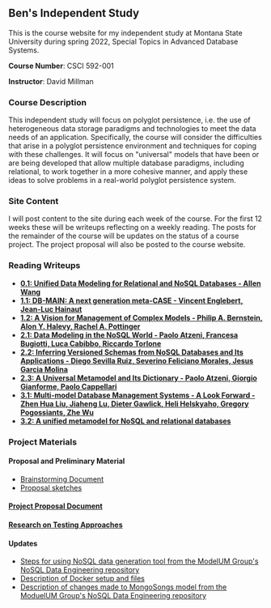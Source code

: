 ## Ben's Independent Study

This is the course website for my independent study at Montana State University during spring 2022, Special Topics in Advanced Database Systems.

**Course Number**: CSCI 592-001

**Instructor**: David Millman

### Course Description

This independent study will focus on polyglot persistence, i.e. the use of heterogeneous data storage paradigms and technologies to meet the data needs of an application. Specifically, the course will consider the difficulties that arise in a polyglot persistence environment and techniques for coping with these challenges. It will focus on "universal" models that have been or are being developed that allow multiple database paradigms, including relational, to work together in a more cohesive manner, and apply these ideas to solve problems in a real-world polyglot persistence system.

### Site Content

I will post content to the site during each week of the course. For the first 12 weeks these will be writeups reflecting on a weekly reading. The posts for the remainder of the course will be updates on the status of a course project. The project proposal will also be posted to the course website.

### Reading Writeups

* [**0.1: Unified Data Modeling for Relational and NoSQL Databases - Allen Wang**](/article_writeups/0.1_wang_unified_data_modeling.md)
* [**1.1: DB-MAIN: A next generation meta-CASE - Vincent Englebert, Jean-Luc Hainaut**](/article_writeups/1.1_englebert_hainaut_db-main.md)
* [**1.2: A Vision for Management of Complex Models - Philip A. Bernstein, Alon Y. Halevy, Rachel A. Pottinger**](/article_writeups/1.2_bernstein_halevy_pottinger_complex_models.md)
* [**2.1: Data Modeling in the NoSQL World - Paolo Atzeni, Francesa Bugiotti, Luca Cabibbo, Riccardo Torlone**](/article_writeups/2.1_atzeni_et_al_data_model_nosql.md)
* [**2.2: Inferring Versioned Schemas from NoSQL Databases and Its Applications - Diego Sevilla Ruiz, Severino Feliciano Morales, Jesus Garcia Molina**](/article_writeups/2.2_ruiz_morales_molina_versioned_schemas.md)
* [**2.3: A Universal Metamodel and Its Dictionary - Paolo Atzeni, Giorgio Gianforme, Paolo Cappellari**](/article_writeups/2.3_atzeni_gianforme_cappellari_universal_metamodel.md)
* [**3.1: Multi-model Database Management Systems - A Look Forward - Zhen Hua Liu, Jiaheng Lu, Dieter Gawlick, Heli Helskyaho, Gregory Pogossiants, Zhe Wu**](/article_writeups/3.1_liu_et_al_multi_model_dbms.md)
* [**3.2: A unified metamodel for NoSQL and relational databases**](/article_writeups/3.2_candel_ruiz_molina_unified_metamodel.md)

### Project Materials

#### Proposal and Preliminary Material

* [Brainstorming Document](/project/proposal/brainstorming.md)
* [Proposal sketches](/project/proposal/proposals_rough.md)

#### [**Project Proposal Document**](/project/proposal/polk_csci-592_project_proposal.pdf)

#### [**Research on Testing Approaches**](/project/testing_methods.md)

#### **Updates**

* [Steps for using NoSQL data generation tool from the ModelUM Group's NoSQL Data Engineering repository](/project/updates/data_generation_steps.md)
* [Description of Docker setup and files](/project/updates/using_docker.md)
* [Description of changes made to MongoSongs model from the ModuelUM Group's NoSQL Data Engineering repository](/project/updates/changes_to_model.md)
